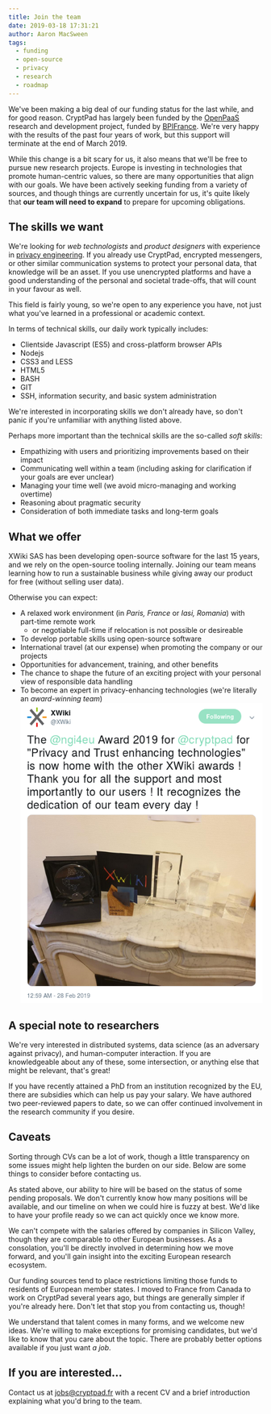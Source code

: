 ```yaml
---
title: Join the team
date: 2019-03-18 17:31:21
author: Aaron MacSween
tags:
  - funding
  - open-source
  - privacy
  - research
  - roadmap
---
```


We've been making a big deal of our funding status for the last while, and for good reason.
CryptPad has largely been funded by the [OpenPaaS](https://open-paas.org/) research and development project, funded by [BPIFrance](http://www.bpifrance.com/).
We're very happy with the results of the past four years of work, but this support will terminate at the end of March 2019.

While this change is a bit scary for us, it also means that we'll be free to pursue new research projects.
Europe is investing in technologies that promote human-centric values, so there are many opportunities that align with our goals.
We have been actively seeking funding from a variety of sources, and though things are currently uncertain for us, it's quite likely that **our team will need to expand** to prepare for upcoming obligations.

## The skills we want

We're looking for _web technologists_ and _product designers_ with experience in [privacy engineering](https://en.wikipedia.org/wiki/Privacy_engineering).
If you already use CryptPad, encrypted messengers, or other similar communication systems to protect your personal data, that knowledge will be an asset.
If you use unencrypted platforms and have a good understanding of the personal and societal trade-offs, that will count in your favour as well.

This field is fairly young, so we're open to any experience you have, not just what you've learned in a professional or academic context.

In terms of technical skills, our daily work typically includes:

* Clientside Javascript (ES5) and cross-platform browser APIs
* Nodejs
* CSS3 and LESS
* HTML5
* BASH
* GIT
* SSH, information security, and basic system administration

We're interested in incorporating skills we don't already have, so don't panic if you're unfamiliar with anything listed above.

Perhaps more important than the technical skills are the so-called _soft skills_:

* Empathizing with users and prioritizing improvements based on their impact
* Communicating well within a team (including asking for clarification if your goals are ever unclear)
* Managing your time well (we avoid micro-managing and working overtime)
* Reasoning about pragmatic security
* Consideration of both immediate tasks and long-term goals

## What we offer

XWiki SAS has been developing open-source software for the last 15 years, and we rely on the open-source tooling internally.
Joining our team means learning how to run a sustainable business while giving away our product for free (without selling user data).

Otherwise you can expect:

* A relaxed work environment (in _Paris, France_ or _Iasi, Romania_) with part-time remote work
  * or negotiable full-time if relocation is not possible or desireable
* To develop portable skills using open-source software
* International travel (at our expense) when promoting the company or our projects
* Opportunities for advancement, training, and other benefits
* The chance to shape the future of an exciting project with your personal view of responsible data handling
* To become an expert in privacy-enhancing technologies (we're literally an _award-winning team_) ![Awards for XWiki and CryptPad](/images/xwiki-awards-tweet.png)

## A special note to researchers

We're very interested in distributed systems, data science (as an adversary against privacy), and human-computer interaction.
If you are knowledgeable about any of these, some intersection, or anything else that might be relevant, that's great!

If you have recently attained a PhD from an institution recognized by the EU, there are subsidies which can help us pay your salary.
We have authored two peer-reviewed papers to date, so we can offer continued involvement in the research community if you desire.

## Caveats

Sorting through CVs can be a lot of work, though a little transparency on some issues might help lighten the burden on our side.
Below are some things to consider before contacting us.

As stated above, our ability to hire will be based on the status of some pending proposals.
We don't currently know how many positions will be available, and our timeline on when we could hire is fuzzy at best.
We'd like to have your profile ready so we can act quickly once we know more.

We can't compete with the salaries offered by companies in Silicon Valley, though they are comparable to other European businesses.
As a consolation, you'll be directly involved in determining how we move forward, and you'll gain insight into the exciting European research ecosystem.

Our funding sources tend to place restrictions limiting those funds to residents of European member states.
I moved to France from Canada to work on CryptPad several years ago, but things are generally simpler if you're already here.
Don't let that stop you from contacting us, though!

We understand that talent comes in many forms, and we welcome new ideas.
We're willing to make exceptions for promising candidates, but we'd like to know that you care about the topic.
There are probably better options available if you just want _a job_.

## If you are interested...

Contact us at jobs@cryptpad.fr with a recent CV and a brief introduction explaining what you'd bring to the team.

